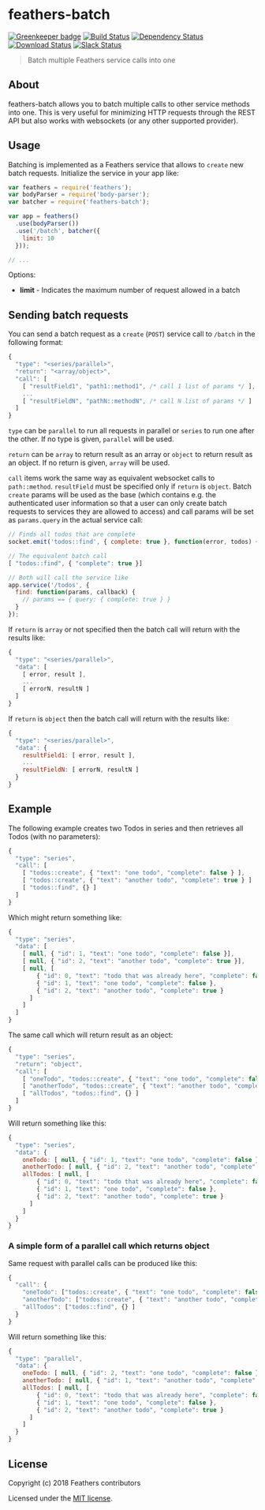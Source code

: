 # feathers-batch

[![Greenkeeper badge](https://badges.greenkeeper.io/feathersjs-ecosystem/feathers-batch.svg)](https://greenkeeper.io/)
[![Build Status](https://travis-ci.org/feathersjs-ecosystem/feathers-batch.png?branch=master)](https://travis-ci.org/feathersjs-ecosystem/feathers-batch)
[![Dependency Status](https://img.shields.io/david/feathersjs-ecosystem/feathers-batch.svg?style=flat-square)](https://david-dm.org/feathersjs-ecosystem/feathers-batch)
[![Download Status](https://img.shields.io/npm/dm/feathers-batch.svg?style=flat-square)](https://www.npmjs.com/package/feathers-batch)
[![Slack Status](http://slack.feathersjs.com/badge.svg)](http://slack.feathersjs.com)

> Batch multiple Feathers service calls into one

## About

feathers-batch allows you to batch multiple calls to other service methods into one. This is very useful for minimizing HTTP requests through the REST API but also works with websockets (or any other supported provider).

## Usage

Batching is implemented as a Feathers service that allows to `create` new batch requests. Initialize the service in your app like:

```js
var feathers = require('feathers');
var bodyParser = require('body-parser');
var batcher = require('feathers-batch');

var app = feathers()
  .use(bodyParser())
  .use('/batch', batcher({
    limit: 10
  }));

// ...
```

Options:

- __limit__ - Indicates the maximum number of request allowed in a batch

## Sending batch requests

You can send a batch request as a `create` (`POST`) service call to `/batch` in the following format:

```js
{
  "type": "<series/parallel>",
  "return": "<array/object>",
  "call": [
    [ "resultField1", "path1::method1", /* call 1 list of params */ ],
    ...
    [ "resultFieldN", "pathN::methodN", /* call N list of params */ ]
  ]
}
```

`type` can be `parallel` to run all requests in parallel or `series` to run one after the other. If no type is given, `parallel` will be used.

`return` can be `array` to return result as an array or `object` to return result as an object. If no return is given, `array` will be used.

`call` items work the same way as equivalent websocket calls to `path::method`. `resultField` must be specified only if `return` is `object`. Batch `create` params will be used as the base (which contains e.g. the authenticated user information so that a user can only create batch requests to services they are allowed to access) and call params will be set as `params.query` in the actual service call:

```js
// Finds all todos that are complete
socket.emit('todos::find', { complete: true }, function(error, todos) {});

// The equivalent batch call
[ "todos::find", { "complete": true }]

// Both will call the service like
app.service('/todos', {
  find: function(params, callback) {
    // params == { query: { complete: true } }
  }
});
```

If `return` is `array` or not specified then the batch call will return with the results like:

```js
{
  "type": "<series/parallel>",
  "data": [
    [ error, result ],
    ...
    [ errorN, resultN ]
  ]
}
```

If `return` is `object` then the batch call will return with the results like:

```js
{
  "type": "<series/parallel>",
  "data": {
    resultField1: [ error, result ],
    ...
    resultFieldN: [ errorN, resultN ]
  }
}
```


## Example

The following example creates two Todos in series and then retrieves all Todos (with no parameters):

```js
{
  "type": "series",
  "call": [
    [ "todos::create", { "text": "one todo", "complete": false } ],
    [ "todos::create", { "text": "another todo", "complete": true } ]
    [ "todos::find", {} ]
  ]
}
```

Which might return something like:

```js
{
  "type": "series",
  "data": [
    [ null, { "id": 1, "text": "one todo", "complete": false }],
    [ null, { "id": 2, "text": "another todo", "complete": true }],
    [ null, [
        { "id": 0, "text": "todo that was already here", "complete": false },
        { "id": 1, "text": "one todo", "complete": false },
        { "id": 2, "text": "another todo", "complete": true }
      ]
    ]
  ]
}
```

The same call which will return result as an object:

```js
{
  "type": "series",
  "return": "object",
  "call": [
    [ "oneTodo", "todos::create", { "text": "one todo", "complete": false } ],
    [ "anotherTodo", "todos::create", { "text": "another todo", "complete": true } ]
    [ "allTodos", "todos::find", {} ]
  ]
}
```

Will return something like this:

```js
{
  "type": "series",
  "data": {
    oneTodo: [ null, { "id": 1, "text": "one todo", "complete": false }],
    anotherTodo: [ null, { "id": 2, "text": "another todo", "complete": true }],
    allTodos: [ null, [
        { "id": 0, "text": "todo that was already here", "complete": false },
        { "id": 1, "text": "one todo", "complete": false },
        { "id": 2, "text": "another todo", "complete": true }
      ]
    ]
  }
}
```

### A simple form of a parallel call which returns object

Same request with parallel calls can be produced like this:

```js
{
  "call": {
    "oneTodo": ["todos::create", { "text": "one todo", "complete": false } ],
    "anotherTodo": ["todos::create", { "text": "another todo", "complete": true } ]
    "allTodos": ["todos::find", {} ]
  }
}
```

Will return something like this:

```js
{
  "type": "parallel",
  "data": {
    oneTodo: [ null, { "id": 2, "text": "one todo", "complete": false }],
    anotherTodo: [ null, { "id": 1, "text": "another todo", "complete": true }],
    allTodos: [ null, [
        { "id": 0, "text": "todo that was already here", "complete": false },
        { "id": 1, "text": "one todo", "complete": false },
        { "id": 2, "text": "another todo", "complete": true }
      ]
    ]
  }
}
```


## License

Copyright (c) 2018 Feathers contributors

Licensed under the [MIT license](LICENSE).

